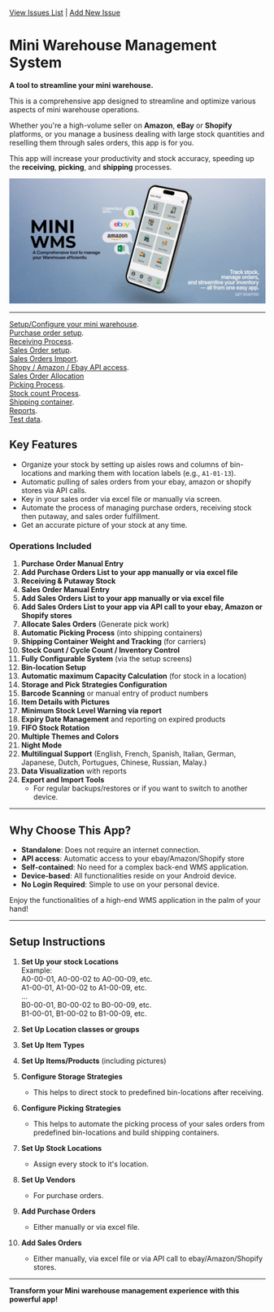 [View Issues List](https://github.com/miniwms/Mini-WMS/issues)  |  [Add New Issue](https://github.com/miniwms/Mini-WMS/issues/new?assignees=&labels=&template=&title=)  

# Mini Warehouse Management System

**A tool to streamline your mini warehouse.**

This is a comprehensive app designed to streamline and optimize various aspects of mini warehouse operations.  

Whether you're a high-volume seller on **Amazon**, **eBay** or **Shopify** platforms, or you manage a business dealing with large stock quantities and reselling them through sales orders, this app is for you.  

This app will increase your productivity and stock accuracy, speeding up the **receiving**, **picking**, and **shipping** processes.

<img src="asset/appPS.jpeg" alt="Feature" width="600">

---

[Setup/Configure your mini warehouse](miniWMSConfiguration.md).  
[Purchase order setup](purchaseOrders.md).  
[Receiving Process](Receiving.md).  
[Sales Order setup](salesOrders.md).  
[Sales Orders Import](salesOrdersDownload.md).  
[Shopy / Amazon / Ebay API access](ShopifyAmazonEbayApi.md).  
[Sales Order Allocation](salesOrderAllocation.md)  
[Picking Process](Picking.md).  
[Stock count Process](stockCount.md).  
[Shipping container](shippingContainer.md).  
[Reports](reports.md).  
[Test data](testData.md). 


## **Key Features**
- Organize your stock by setting up aisles rows and columns of bin-locations and marking them with location labels (e.g., `A1-01-13`).
- Automatic pulling of sales orders from your ebay, amazon or shopify stores via API calls.
- Key in your sales order via excel file or manually via screen.
- Automate the process of managing purchase orders, receiving stock then putaway, and sales order fulfillment.
- Get an accurate picture of your stock at any time.

### **Operations Included**
1. **Purchase Order Manual Entry**  
2. **Add Purchase Orders List to your app manually or via excel file**  
3. **Receiving & Putaway Stock**  
4. **Sales Order Manual Entry**  
5. **Add Sales Orders List to your app manually or via excel file**
6. **Add Sales Orders List to your app via API call to your ebay, Amazon or Shopify stores**
7. **Allocate Sales Orders** (Generate pick work)  
8. **Automatic Picking Process** (into shipping containers)  
9. **Shipping Container Weight and Tracking** (for carriers)  
10. **Stock Count / Cycle Count / Inventory Control**  
11. **Fully Configurable System** (via the setup screens)  
12. **Bin-location Setup**  
13. **Automatic maximum Capacity Calculation** (for stock in a location)  
14. **Storage and Pick Strategies Configuration**  
15. **Barcode Scanning** or manual entry of product numbers  
16. **Item Details with Pictures**  
17. **Minimum Stock Level Warning via report**  
18. **Expiry Date Management** and reporting on expired products  
19. **FIFO Stock Rotation**  
20. **Multiple Themes and Colors**  
21. **Night Mode**  
22. **Multilingual Support** (English, French, Spanish, Italian, German, Japanese, Dutch, Portugues, Chinese, Russian, Malay.)  
23. **Data Visualization** with reports  
24. **Export and Import Tools**
    - For regular backups/restores or if you want to switch to another device.

---

## **Why Choose This App?**
- **Standalone**: Does not require an internet connection.
- **API access**: Automatic access to your ebay/Amazon/Shopify store
- **Self-contained**: No need for a complex back-end WMS application.  
- **Device-based**: All functionalities reside on your Android device.  
- **No Login Required**: Simple to use on your personal device.  

Enjoy the functionalities of a high-end WMS application in the palm of your hand!

---

## **Setup Instructions**
1. **Set Up your stock Locations**  
    Example:  
    A0-00-01, A0-00-02 to A0-00-09, etc.  
    A1-00-01, A1-00-02 to A1-00-09, etc.  
    ...  
    B0-00-01, B0-00-02 to B0-00-09, etc.  
    B1-00-01, B1-00-02 to B1-00-09, etc.  

2. **Set Up Location classes or groups**  
3. **Set Up Item Types**  
4. **Set Up Items/Products** (including pictures)  
5. **Configure Storage Strategies**  
    - This helps to direct stock to predefined bin-locations after receiving.  
6. **Configure Picking Strategies**  
    - This helps to automate the picking process of your sales orders from predefined bin-locations and build shipping containers.  
7. **Set Up Stock Locations**
   - Assign every stock to it's location.
9. **Set Up Vendors**
    - For purchase orders.
11. **Add Purchase Orders**  
    - Either manually or via excel file.  
12. **Add Sales Orders**  
    - Either manually, via excel file or via API call to ebay/Amazon/Shopify stores.  

---

**Transform your Mini warehouse management experience with this powerful app!**


